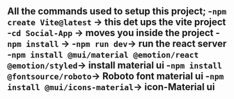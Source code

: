 **All the commands used to setup this project;**
-`npm create Vite@latest` -> this det ups the vite project
-`cd Social-App` -> moves you inside the project
-`npm install` ->
-`npm run dev`-> run the react server
-`npm install @mui/material @emotion/react @emotion/styled`-> install material ui
-`npm install @fontsource/roboto`-> Roboto font material ui
-`npm install @mui/icons-material`-> icon-Material ui
-
